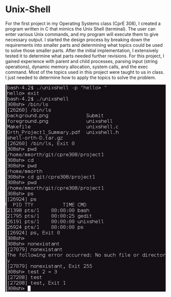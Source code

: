 # Unix-Shell
For the first project in my Operating Systems class (CprE 308), I created a program written in C that mimics the Unix Shell (terminal). The user can enter various Unix commands, and my program will execute them to give necessary output. I started the design process by breaking down the requirements into smaller parts and determining what topics could be used to solve those smaller parts. After the initial implementation, I extensively tested it to determine what parts needed further revisions. For this project, I gained experience with parent and child processes, parsing input (string operations), dynamic memory allocation, system calls, and the exec command. Most of the topics used in this project were taught to us in class. I just needed to determine how to apply the topics to solve the problem. 

![alt text](https://github.com/mmorth/Unix-Shell/blob/master/Unix_Shell.png)
